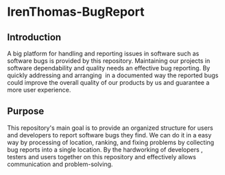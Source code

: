# IrenThomas-BugReport


## Introduction
A big platform for handling and reporting issues in software such as software bugs is provided by this repository. Maintaining our projects in software dependability and quality needs an effective bug reporting. By quickly addressing and arranging  in a documented way the reported bugs could improve the overall quality of our products by us and guarantee a more user experience.
## Purpose
This repository's main goal is to provide an organized structure for users and developers to report software bugs they find. We can do it in a easy way by processing of location, ranking, and fixing problems by collecting bug reports into a single location. By the hardworking of developers , testers and users together on this repository and effectively allows communication and problem-solving.
